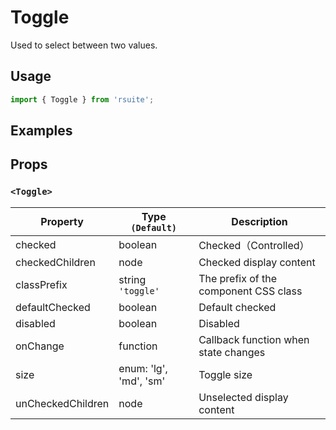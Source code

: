 # Toggle

Used to select between two values.

## Usage

```js
import { Toggle } from 'rsuite';
```

## Examples

<!--{demo}-->

## Props

### `<Toggle>`

| Property          | Type `(Default)`       | Description                           |
| ----------------- | ---------------------- | ------------------------------------- |
| checked           | boolean                | Checked（Controlled）                 |
| checkedChildren   | node                   | Checked display content               |
| classPrefix       | string `'toggle'`      | The prefix of the component CSS class |
| defaultChecked    | boolean                | Default checked                       |
| disabled          | boolean                | Disabled                              |
| onChange          | function               | Callback function when state changes  |
| size              | enum: 'lg', 'md', 'sm' | Toggle size                           |
| unCheckedChildren | node                   | Unselected display content            |
